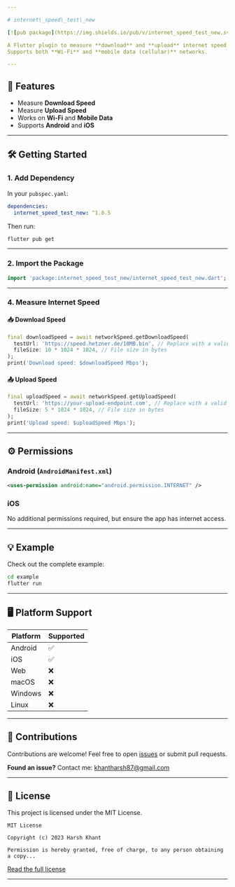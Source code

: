 ```yaml
---

# internet\_speed\_test\_new

[![pub package](https://img.shields.io/pub/v/internet_speed_test_new.svg)](https://pub.dev/packages/internet_speed_test_new)

A Flutter plugin to measure **download** and **upload** internet speed on **Android** and **iOS**.
Supports both **Wi-Fi** and **mobile data (cellular)** networks.

---
```


## 🚀 Features

* Measure **Download Speed**
* Measure **Upload Speed**
* Works on **Wi-Fi** and **Mobile Data**
* Supports **Android** and **iOS**

---

## 🛠 Getting Started

### 1. Add Dependency

In your `pubspec.yaml`:

```yaml
dependencies:
  internet_speed_test_new: ^1.0.5
```

Then run:

```bash
flutter pub get
```

---

### 2. Import the Package

```dart
import 'package:internet_speed_test_new/internet_speed_test_new.dart';
```

---

### 4. Measure Internet Speed

#### 📥 Download Speed

```dart
final downloadSpeed = await networkSpeed.getDownloadSpeed(
  testUrl: 'https://speed.hetzner.de/10MB.bin', // Replace with a valid URL
  fileSize: 10 * 1024 * 1024, // File size in bytes
);
print('Download speed: $downloadSpeed Mbps');
```

#### 📤 Upload Speed

```dart
final uploadSpeed = await networkSpeed.getUploadSpeed(
  testUrl: 'https://your-upload-endpoint.com', // Replace with a valid endpoint
  fileSize: 5 * 1024 * 1024, // File size in bytes
);
print('Upload speed: $uploadSpeed Mbps');
```

---

## ⚙️ Permissions

### Android (`AndroidManifest.xml`)

```xml
<uses-permission android:name="android.permission.INTERNET" />
```

### iOS

No additional permissions required, but ensure the app has internet access.

---

## 💡 Example

Check out the complete example:

```bash
cd example
flutter run
```

---

## 🖥 Platform Support

| Platform | Supported |
| -------- | --------- |
| Android  | ✅         |
| iOS      | ✅         |
| Web      | ❌         |
| macOS    | ❌         |
| Windows  | ❌         |
| Linux    | ❌         |

---

## 🤝 Contributions

Contributions are welcome!
Feel free to open [issues](https://github.com/your-repo/issues) or submit pull requests.

**Found an issue?** Contact me: [khantharsh87@gmail.com](mailto:khantharsh87@gmail.com)

---

## 📄 License

This project is licensed under the MIT License.

```
MIT License

Copyright (c) 2023 Harsh Khant

Permission is hereby granted, free of charge, to any person obtaining a copy...
```

[Read the full license](https://opensource.org/licenses/MIT)

---
